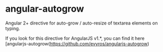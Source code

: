 # angular-autogrow
Angular 2+ directive for auto-grow / auto-resize of textarea elements on typing.

If you look for this directive for AngularJS v1.*, you can find it here [angularjs-autogrow(https://github.com/evyros/angularjs-autogrow)

